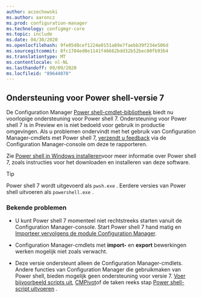 ```yaml
---
author: aczechowski
ms.author: aaroncz
ms.prod: configuration-manager
ms.technology: configmgr-core
ms.topic: include
ms.date: 04/30/2020
ms.openlocfilehash: 9fe05d8cef1224e0151a89e7faebb39f234e506d
ms.sourcegitcommit: 8fc1704ed0e1141f46662bdd32b52bec00fb93b4
ms.translationtype: MT
ms.contentlocale: nl-NL
ms.lasthandoff: 09/09/2020
ms.locfileid: "89644078"
---
```

## <a name="support-for-powershell-version-7"></a><a name="bkmk_pwsh7"></a> Ondersteuning voor Power shell-versie 7

<!--6023299-->

De Configuration Manager [Power shell-cmdlet-bibliotheek](/powershell/sccm/overview) biedt nu voorlopige ondersteuning voor Power shell 7. Ondersteuning voor Power shell 7 is in Preview en is niet bedoeld voor gebruik in productie omgevingen. Als u problemen ondervindt met het gebruik van Configuration Manager-cmdlets met Power shell 7, [verzendt u feedback](../../technical-preview-2003.md#bkmk_feedback) via de Configuration Manager-console om deze te rapporteren.

Zie [Power shell in Windows installeren](/powershell/scripting/install/installing-powershell-core-on-windows)voor meer informatie over Power shell 7, zoals instructies voor het downloaden en installeren van deze software.

> [!TIP]
> Power shell 7 wordt uitgevoerd als `pwsh.exe` . Eerdere versies van Power shell uitvoeren als `powershell.exe` .

### <a name="known-issues"></a>Bekende problemen

- U kunt Power shell 7 momenteel niet rechtstreeks starten vanuit de Configuration Manager-console. Start Power shell 7 hand matig en [Importeer vervolgens de module Configuration Manager](/powershell/sccm/overview#import-the-configuration-manager-powershell-module).

- Configuration Manager-cmdlets met **import-** en **export** bewerkingen werken mogelijk niet zoals verwacht.

- Deze versie ondersteunt alleen de Configuration Manager-cmdlets. Andere functies van Configuration Manager die gebruikmaken van Power shell, bieden mogelijk geen ondersteuning voor versie 7. [Voer bijvoorbeeld scripts uit](../../../../../apps/deploy-use/create-deploy-scripts.md), [CMPivot](../../../../servers/manage/cmpivot.md)of de taken reeks stap [Power shell-script uitvoeren](../../../../../osd/understand/task-sequence-steps.md#BKMK_RunPowerShellScript) .